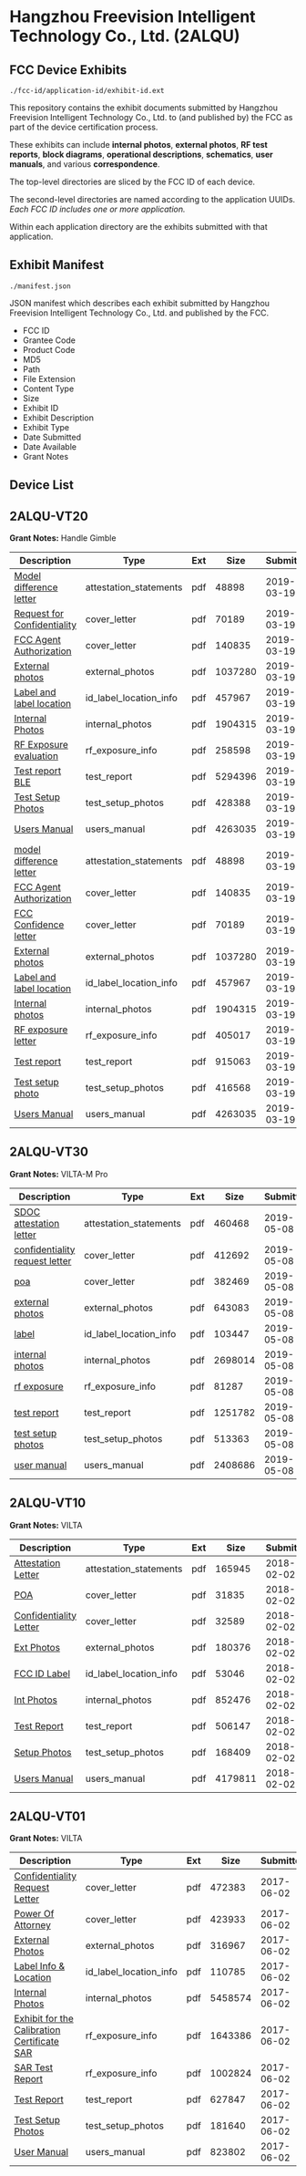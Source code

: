 # Hangzhou Freevision Intelligent Technology Co., Ltd. (2ALQU)
## FCC Device Exhibits

```
./fcc-id/application-id/exhibit-id.ext
```

This repository contains the exhibit documents submitted by Hangzhou Freevision Intelligent Technology Co., Ltd. to (and published by) the FCC as part of the device certification process.

These exhibits can include **internal photos**, **external photos**, **RF test reports**, **block diagrams**, **operational descriptions**, **schematics**, **user manuals**, and various **correspondence**.

The top-level directories are sliced by the FCC ID of each device.

The second-level directories are named according to the application UUIDs. *Each FCC ID includes one or more application.*

Within each application directory are the exhibits submitted with that application. 

## Exhibit Manifest

```
./manifest.json
```

JSON manifest which describes each exhibit submitted by Hangzhou Freevision Intelligent Technology Co., Ltd. and published by the FCC.

- FCC ID
- Grantee Code
- Product Code
- MD5
- Path
- File Extension
- Content Type
- Size
- Exhibit ID
- Exhibit Description
- Exhibit Type
- Date Submitted
- Date Available
- Grant Notes

## Device List
## 2ALQU-VT20
**Grant Notes:** Handle Gimble

| Description | Type | Ext | Size | Submitted | Available |
| ----------- | ---- | --- | ---- | --------- | --------- |
| [Model difference letter](2ALQU-VT20/3448b7d914ef109ebb871030b85d7b28/4206595.pdf) | attestation_statements | pdf | 48898 | 2019-03-19 | 2019-03-19 |
| [Request for Confidentiality](2ALQU-VT20/3448b7d914ef109ebb871030b85d7b28/4206597.pdf) | cover_letter | pdf | 70189 | 2019-03-19 | 2019-03-19 |
| [FCC Agent Authorization](2ALQU-VT20/3448b7d914ef109ebb871030b85d7b28/4206596.pdf) | cover_letter | pdf | 140835 | 2019-03-19 | 2019-03-19 |
| [External photos](2ALQU-VT20/3448b7d914ef109ebb871030b85d7b28/4206598.pdf) | external_photos | pdf | 1037280 | 2019-03-19 | 2019-03-19 |
| [Label and label location](2ALQU-VT20/3448b7d914ef109ebb871030b85d7b28/4206600.pdf) | id_label_location_info | pdf | 457967 | 2019-03-19 | 2019-03-19 |
| [Internal Photos](2ALQU-VT20/3448b7d914ef109ebb871030b85d7b28/4206599.pdf) | internal_photos | pdf | 1904315 | 2019-03-19 | 2019-03-19 |
| [RF Exposure evaluation](2ALQU-VT20/3448b7d914ef109ebb871030b85d7b28/4207417.pdf) | rf_exposure_info | pdf | 258598 | 2019-03-19 | 2019-03-19 |
| [Test report  BLE](2ALQU-VT20/3448b7d914ef109ebb871030b85d7b28/4207421.pdf) | test_report | pdf | 5294396 | 2019-03-19 | 2019-03-19 |
| [Test Setup Photos](2ALQU-VT20/3448b7d914ef109ebb871030b85d7b28/4207416.pdf) | test_setup_photos | pdf | 428388 | 2019-03-19 | 2019-03-19 |
| [Users Manual](2ALQU-VT20/3448b7d914ef109ebb871030b85d7b28/4206604.pdf) | users_manual | pdf | 4263035 | 2019-03-19 | 2019-03-19 |
| [model difference letter](2ALQU-VT20/66d8bd26859a73c00071e1269f31041c/4206595.pdf) | attestation_statements | pdf | 48898 | 2019-03-19 | 2019-03-19 |
| [FCC Agent Authorization](2ALQU-VT20/66d8bd26859a73c00071e1269f31041c/4206596.pdf) | cover_letter | pdf | 140835 | 2019-03-19 | 2019-03-19 |
| [FCC Confidence letter](2ALQU-VT20/66d8bd26859a73c00071e1269f31041c/4206597.pdf) | cover_letter | pdf | 70189 | 2019-03-19 | 2019-03-19 |
| [External photos](2ALQU-VT20/66d8bd26859a73c00071e1269f31041c/4206598.pdf) | external_photos | pdf | 1037280 | 2019-03-19 | 2019-03-19 |
| [Label and label location](2ALQU-VT20/66d8bd26859a73c00071e1269f31041c/4206600.pdf) | id_label_location_info | pdf | 457967 | 2019-03-19 | 2019-03-19 |
| [Internal photos](2ALQU-VT20/66d8bd26859a73c00071e1269f31041c/4206599.pdf) | internal_photos | pdf | 1904315 | 2019-03-19 | 2019-03-19 |
| [RF exposure letter](2ALQU-VT20/66d8bd26859a73c00071e1269f31041c/4207388.pdf) | rf_exposure_info | pdf | 405017 | 2019-03-19 | 2019-03-19 |
| [Test report](2ALQU-VT20/66d8bd26859a73c00071e1269f31041c/4207387.pdf) | test_report | pdf | 915063 | 2019-03-19 | 2019-03-19 |
| [Test setup photo](2ALQU-VT20/66d8bd26859a73c00071e1269f31041c/4206603.pdf) | test_setup_photos | pdf | 416568 | 2019-03-19 | 2019-03-19 |
| [Users Manual](2ALQU-VT20/66d8bd26859a73c00071e1269f31041c/4206604.pdf) | users_manual | pdf | 4263035 | 2019-03-19 | 2019-03-19 |
## 2ALQU-VT30
**Grant Notes:** VILTA-M Pro

| Description | Type | Ext | Size | Submitted | Available |
| ----------- | ---- | --- | ---- | --------- | --------- |
| [SDOC attestation letter](2ALQU-VT30/216a00b591b6305f445348998f21b59e/4268206.pdf) | attestation_statements | pdf | 460468 | 2019-05-08 | 2019-05-08 |
| [confidentiality request letter](2ALQU-VT30/216a00b591b6305f445348998f21b59e/4268204.pdf) | cover_letter | pdf | 412692 | 2019-05-08 | 2019-05-08 |
| [poa](2ALQU-VT30/216a00b591b6305f445348998f21b59e/4268205.pdf) | cover_letter | pdf | 382469 | 2019-05-08 | 2019-05-08 |
| [external photos](2ALQU-VT30/216a00b591b6305f445348998f21b59e/4268201.pdf) | external_photos | pdf | 643083 | 2019-05-08 | 2019-05-08 |
| [label](2ALQU-VT30/216a00b591b6305f445348998f21b59e/4268203.pdf) | id_label_location_info | pdf | 103447 | 2019-05-08 | 2019-05-08 |
| [internal photos](2ALQU-VT30/216a00b591b6305f445348998f21b59e/4268202.pdf) | internal_photos | pdf | 2698014 | 2019-05-08 | 2019-05-08 |
| [rf exposure](2ALQU-VT30/216a00b591b6305f445348998f21b59e/4268210.pdf) | rf_exposure_info | pdf | 81287 | 2019-05-08 | 2019-05-08 |
| [test report](2ALQU-VT30/216a00b591b6305f445348998f21b59e/4268207.pdf) | test_report | pdf | 1251782 | 2019-05-08 | 2019-05-08 |
| [test setup photos](2ALQU-VT30/216a00b591b6305f445348998f21b59e/4268208.pdf) | test_setup_photos | pdf | 513363 | 2019-05-08 | 2019-05-08 |
| [user manual](2ALQU-VT30/216a00b591b6305f445348998f21b59e/4268209.pdf) | users_manual | pdf | 2408686 | 2019-05-08 | 2019-05-08 |
## 2ALQU-VT10
**Grant Notes:** VILTA

| Description | Type | Ext | Size | Submitted | Available |
| ----------- | ---- | --- | ---- | --------- | --------- |
| [Attestation Letter](2ALQU-VT10/918990e80778269a23400c2333404efd/3738200.pdf) | attestation_statements | pdf | 165945 | 2018-02-02 | 2018-02-02 |
| [POA](2ALQU-VT10/918990e80778269a23400c2333404efd/3738198.pdf) | cover_letter | pdf | 31835 | 2018-02-02 | 2018-02-02 |
| [Confidentiality Letter](2ALQU-VT10/918990e80778269a23400c2333404efd/3738199.pdf) | cover_letter | pdf | 32589 | 2018-02-02 | 2018-02-02 |
| [Ext Photos](2ALQU-VT10/918990e80778269a23400c2333404efd/3738202.pdf) | external_photos | pdf | 180376 | 2018-02-02 | 2018-02-02 |
| [FCC ID Label](2ALQU-VT10/918990e80778269a23400c2333404efd/3738203.pdf) | id_label_location_info | pdf | 53046 | 2018-02-02 | 2018-02-02 |
| [Int Photos](2ALQU-VT10/918990e80778269a23400c2333404efd/3738204.pdf) | internal_photos | pdf | 852476 | 2018-02-02 | 2018-02-02 |
| [Test Report](2ALQU-VT10/918990e80778269a23400c2333404efd/3738207.pdf) | test_report | pdf | 506147 | 2018-02-02 | 2018-02-02 |
| [Setup Photos](2ALQU-VT10/918990e80778269a23400c2333404efd/3738208.pdf) | test_setup_photos | pdf | 168409 | 2018-02-02 | 2018-02-02 |
| [Users Manual](2ALQU-VT10/918990e80778269a23400c2333404efd/3738209.pdf) | users_manual | pdf | 4179811 | 2018-02-02 | 2018-02-02 |
## 2ALQU-VT01
**Grant Notes:** VILTA

| Description | Type | Ext | Size | Submitted | Available |
| ----------- | ---- | --- | ---- | --------- | --------- |
| [Confidentiality Request Letter](2ALQU-VT01/628011b808ebf74bbba6b39b786ae75d/3411757.pdf) | cover_letter | pdf | 472383 | 2017-06-02 | 2017-06-02 |
| [Power Of Attorney](2ALQU-VT01/628011b808ebf74bbba6b39b786ae75d/3411758.pdf) | cover_letter | pdf | 423933 | 2017-06-02 | 2017-06-02 |
| [External Photos](2ALQU-VT01/628011b808ebf74bbba6b39b786ae75d/3411754.pdf) | external_photos | pdf | 316967 | 2017-06-02 | 2017-06-02 |
| [Label Info & Location](2ALQU-VT01/628011b808ebf74bbba6b39b786ae75d/3411756.pdf) | id_label_location_info | pdf | 110785 | 2017-06-02 | 2017-06-02 |
| [Internal Photos](2ALQU-VT01/628011b808ebf74bbba6b39b786ae75d/3411755.pdf) | internal_photos | pdf | 5458574 | 2017-06-02 | 2017-06-02 |
| [Exhibit for the Calibration Certificate SAR](2ALQU-VT01/628011b808ebf74bbba6b39b786ae75d/3410435.pdf) | rf_exposure_info | pdf | 1643386 | 2017-06-02 | 2017-06-02 |
| [SAR Test Report](2ALQU-VT01/628011b808ebf74bbba6b39b786ae75d/3411759.pdf) | rf_exposure_info | pdf | 1002824 | 2017-06-02 | 2017-06-02 |
| [Test Report](2ALQU-VT01/628011b808ebf74bbba6b39b786ae75d/3411760.pdf) | test_report | pdf | 627847 | 2017-06-02 | 2017-06-02 |
| [Test Setup Photos](2ALQU-VT01/628011b808ebf74bbba6b39b786ae75d/3411761.pdf) | test_setup_photos | pdf | 181640 | 2017-06-02 | 2017-06-02 |
| [User Manual](2ALQU-VT01/628011b808ebf74bbba6b39b786ae75d/3411762.pdf) | users_manual | pdf | 823802 | 2017-06-02 | 2017-06-02 |

